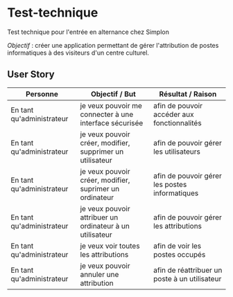 # Test-technique
Test technique pour l'entrée en alternance chez Simplon

_Objectif_ : créer une application permettant de gérer l'attribution de postes informatiques à des visiteurs d'un centre culturel.

## User Story

| Personne | Objectif / But | Résultat / Raison |
| -------- | -------------- | ----------------- |
| En tant qu'administrateur | je veux pouvoir me connecter à une interface sécurisée | afin de pouvoir accéder aux fonctionnalités |
| En tant qu'administrateur | je veux pouvoir créer, modifier, supprimer un utilisateur | afin de pouvoir gérer les utilisateurs |
| En tant qu'administrateur | je veux pouvoir créer, modifier, suprimer un ordinateur | afin de pouvoir gérer les postes informatiques |
| En tant qu'administrateur | je veux pouvoir attribuer un ordinateur à un utilisateur | afin de pouvoir gérer les attributions |
| En tant qu'administrateur | je veux voir toutes les attributions | afin de voir les postes occupés |
| En tant qu'administrateur | je veux pouvoir annuler une attribution | afin de réattribuer un poste à un utilisateur |
